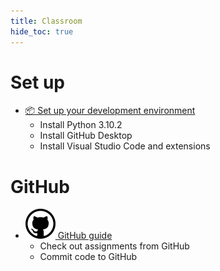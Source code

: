 ```yaml
---
title: Classroom
hide_toc: true
---
```


# Set up

- [📦 Set up your development environment](setup.md)
  - Install Python 3.10.2
  - Install GitHub Desktop
  - Install Visual Studio Code and extensions

# GitHub

- [![GitHub](/img/github.svg) GitHub guide](github.md)
  - Check out assignments from GitHub
  - Commit code to GitHub